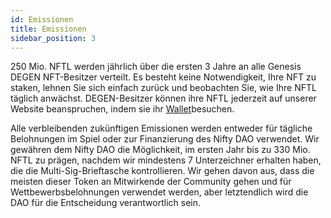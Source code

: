 ```yaml
---
id: Emissionen
title: Emissionen
sidebar_position: 3
---
```


250 Mio. NFTL werden jährlich über die ersten 3 Jahre an alle Genesis DEGEN NFT-Besitzer verteilt. Es besteht keine Notwendigkeit, Ihre NFT zu staken, lehnen Sie sich einfach zurück und beobachten Sie, wie Ihre NFTL täglich anwächst. DEGEN-Besitzer können ihre NFTL jederzeit auf unserer Website beanspruchen, indem sie ihr [Wallet](https://nifty-league.com/wallet)besuchen.

Alle verbleibenden zukünftigen Emissionen werden entweder für tägliche Belohnungen im Spiel oder zur Finanzierung des Nifty DAO verwendet. Wir gewähren dem Nifty DAO die Möglichkeit, im ersten Jahr bis zu 330 Mio. NFTL zu prägen, nachdem wir mindestens 7 Unterzeichner erhalten haben, die die Multi-Sig-Brieftasche kontrollieren. Wir gehen davon aus, dass die meisten dieser Token an Mitwirkende der Community gehen und für Wettbewerbsbelohnungen verwendet werden, aber letztendlich wird die DAO für die Entscheidung verantwortlich sein.
